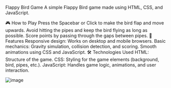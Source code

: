 Flappy Bird Game
A simple Flappy Bird game made using HTML, CSS, and JavaScript.

🎮 How to Play
Press the Spacebar or Click to make the bird flap and move upwards.
Avoid hitting the pipes and keep the bird flying as long as possible.
Score points by passing through the gaps between pipes.
🚀 Features
Responsive design: Works on desktop and mobile browsers.
Basic mechanics: Gravity simulation, collision detection, and scoring.
Smooth animations using CSS and JavaScript.
🛠️ Technologies Used
HTML: Structure of the game.
CSS: Styling for the game elements (background, bird, pipes, etc.).
JavaScript: Handles game logic, animations, and user interaction.

![image](https://github.com/user-attachments/assets/184adb78-1473-4ab1-8e68-10cfa23a6cdb)
